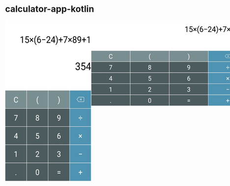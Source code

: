 # calculator-app-kotlin
<div style="display: flex;">
    <img src="screenshots/screenshot2.jpg" alt="screenshot2" width="280" height="525">
    <img src="screenshots/screenshot1.jpg" alt="screenshot1" width="525" height="280">
</div>

